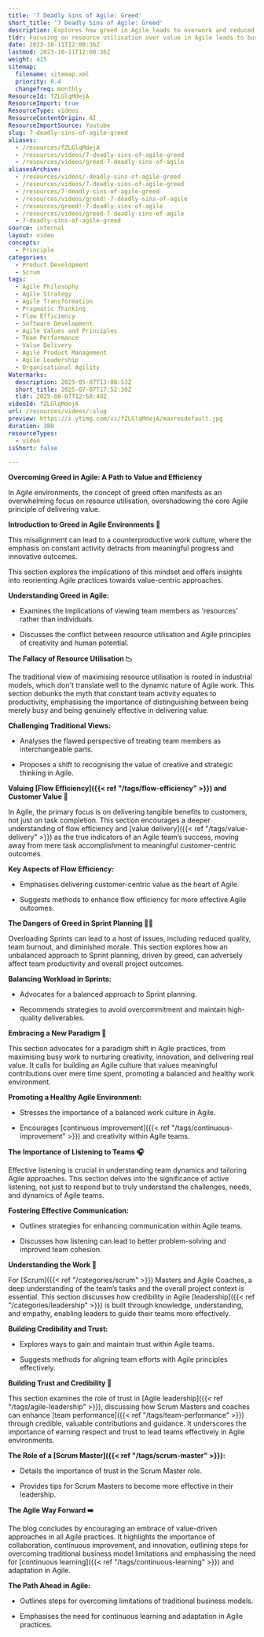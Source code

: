 ```yaml
---
title: '7 Deadly Sins of Agile: Greed'
short_title: '7 Deadly Sins of Agile: Greed'
description: Explores how greed in Agile leads to overwork and reduced value, offering strategies for value-driven delivery, balanced sprints, team trust, and effective leadership.
tldr: Focusing on resource utilisation over value in Agile leads to busywork, burnout, and reduced innovation, undermining true productivity. Teams should prioritise delivering customer value, balance workloads, and foster open communication and trust to enable creativity and continuous improvement. Development managers should shift from maximising activity to nurturing a value-driven, healthy Agile culture that supports learning and adaptation.
date: 2023-10-11T12:00:36Z
lastmod: 2023-10-11T12:00:36Z
weight: 415
sitemap:
  filename: sitemap.xml
  priority: 0.4
  changefreq: monthly
ResourceId: fZLGlqMdejA
ResourceImport: true
ResourceType: videos
ResourceContentOrigin: AI
ResourceImportSource: Youtube
slug: 7-deadly-sins-of-agile-greed
aliases:
  - /resources/fZLGlqMdejA
  - /resources/videos/7-deadly-sins-of-agile-greed
  - /resources/videos/greed-7-deadly-sins-of-agile
aliasesArchive:
  - /resources/videos/-deadly-sins-of-agile-greed
  - /resources/videos/7-deadly-sins-of-agile-greed
  - /resources/7-deadly-sins-of-agile-greed
  - /resources/videos/greed!-7-deadly-sins-of-agile
  - /resources/greed!-7-deadly-sins-of-agile
  - /resources/videos/greed-7-deadly-sins-of-agile
  - 7-deadly-sins-of-agile-greed
source: internal
layout: video
concepts:
  - Principle
categories:
  - Product Development
  - Scrum
tags:
  - Agile Philosophy
  - Agile Strategy
  - Agile Transformation
  - Pragmatic Thinking
  - Flow Efficiency
  - Software Development
  - Agile Values and Principles
  - Team Performance
  - Value Delivery
  - Agile Product Management
  - Agile Leadership
  - Organisational Agility
Watermarks:
  description: 2025-05-07T13:08:53Z
  short_title: 2025-07-07T17:52:30Z
  tldr: 2025-08-07T12:58:48Z
videoId: fZLGlqMdejA
url: /resources/videos/:slug
preview: https://i.ytimg.com/vi/fZLGlqMdejA/maxresdefault.jpg
duration: 380
resourceTypes:
  - video
isShort: false

---
```

**Overcoming Greed in Agile: A Path to Value and Efficiency** 

In Agile environments, the concept of greed often manifests as an overwhelming focus on resource utilisation, overshadowing the core Agile principle of delivering value. 

**Introduction to Greed in Agile Environments 🚀** 

This misalignment can lead to a counterproductive work culture, where the emphasis on constant activity detracts from meaningful progress and innovative outcomes.  

This section explores the implications of this mindset and offers insights into reorienting Agile practices towards value-centric approaches. 

**Understanding Greed in Agile:** 

- Examines the implications of viewing team members as 'resources' rather than individuals. 

- Discusses the conflict between resource utilisation and Agile principles of creativity and human potential. 

**The Fallacy of Resource Utilisation 📉** 

The traditional view of maximising resource utilisation is rooted in industrial models, which don't translate well to the dynamic nature of Agile work. This section debunks the myth that constant team activity equates to productivity, emphasising the importance of distinguishing between being merely busy and being genuinely effective in delivering value. 

**Challenging Traditional Views:** 

- Analyses the flawed perspective of treating team members as interchangeable parts. 

- Proposes a shift to recognising the value of creative and strategic thinking in Agile. 

**Valuing [Flow Efficiency]({{< ref "/tags/flow-efficiency" >}}) and Customer Value 🌊** 

In Agile, the primary focus is on delivering tangible benefits to customers, not just on task completion. This section encourages a deeper understanding of flow efficiency and [value delivery]({{< ref "/tags/value-delivery" >}}) as the true indicators of an Agile team’s success, moving away from mere task accomplishment to meaningful customer-centric outcomes. 

**Key Aspects of Flow Efficiency:** 

- Emphasises delivering customer-centric value as the heart of Agile. 

- Suggests methods to enhance flow efficiency for more effective Agile outcomes. 

**The Dangers of Greed in Sprint Planning 🏃‍♂️** 

Overloading Sprints can lead to a host of issues, including reduced quality, team burnout, and diminished morale. This section explores how an unbalanced approach to Sprint planning, driven by greed, can adversely affect team productivity and overall project outcomes. 

**Balancing Workload in Sprints:** 

- Advocates for a balanced approach to Sprint planning. 

- Recommends strategies to avoid overcommitment and maintain high-quality deliverables. 

**Embracing a New Paradigm 🔄** 

This section advocates for a paradigm shift in Agile practices, from maximising busy work to nurturing creativity, innovation, and delivering real value. It calls for building an Agile culture that values meaningful contributions over mere time spent, promoting a balanced and healthy work environment. 

**Promoting a Healthy Agile Environment:** 

- Stresses the importance of a balanced work culture in Agile. 

- Encourages [continuous improvement]({{< ref "/tags/continuous-improvement" >}}) and creativity within Agile teams. 

**The Importance of Listening to Teams 🎧** 

Effective listening is crucial in understanding team dynamics and tailoring Agile approaches. This section delves into the significance of active listening, not just to respond but to truly understand the challenges, needs, and dynamics of Agile teams. 

**Fostering Effective Communication:** 

- Outlines strategies for enhancing communication within Agile teams. 

- Discusses how listening can lead to better problem-solving and improved team cohesion. 

**Understanding the Work 🧠** 

For [Scrum]({{< ref "/categories/scrum" >}}) Masters and Agile Coaches, a deep understanding of the team’s tasks and the overall project context is essential. This section discusses how credibility in Agile [leadership]({{< ref "/categories/leadership" >}}) is built through knowledge, understanding, and empathy, enabling leaders to guide their teams more effectively. 

**Building Credibility and Trust:** 

- Explores ways to gain and maintain trust within Agile teams. 

- Suggests methods for aligning team efforts with Agile principles effectively. 

**Building Trust and Credibility 🤝** 

This section examines the role of trust in [Agile leadership]({{< ref "/tags/agile-leadership" >}}), discussing how Scrum Masters and coaches can enhance [team performance]({{< ref "/tags/team-performance" >}}) through credible, valuable contributions and guidance. It underscores the importance of earning respect and trust to lead teams effectively in Agile environments. 

**The Role of a [Scrum Master]({{< ref "/tags/scrum-master" >}}):** 

- Details the importance of trust in the Scrum Master role. 

- Provides tips for Scrum Masters to become more effective in their leadership. 

**The Agile Way Forward ➡️** 

The blog concludes by encouraging an embrace of value-driven approaches in all Agile practices. It highlights the importance of collaboration, continuous improvement, and innovation, outlining steps for overcoming traditional business model limitations and emphasising the need for [continuous learning]({{< ref "/tags/continuous-learning" >}}) and adaptation in Agile. 

**The Path Ahead in Agile:** 

- Outlines steps for overcoming limitations of traditional business models. 

- Emphasises the need for continuous learning and adaptation in Agile practices.

